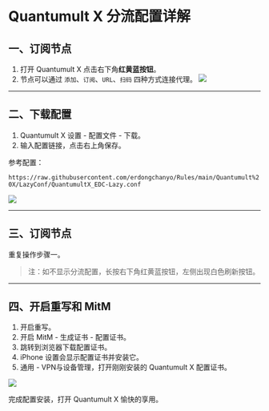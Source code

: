 # Quantumult X 分流配置详解

## 一、订阅节点

1. 打开 Quantumult X 点击右下角**红黄蓝按钮**。
2. 节点可以通过 `添加`、`订阅`、`URL`、`扫码` 四种方式连接代理。
![](https://i.imgur.com/c3LSmpn.jpg)
---
## 二、下载配置
1. Quantumult X 设置 - 配置文件 - 下载。
2. 输入配置链接，点击右上角保存。

参考配置：

`https://raw.githubusercontent.com/erdongchanyo/Rules/main/Quantumult%20X/LazyConf/QuantumultX_EDC-Lazy.conf`

![](https://i.imgur.com/nVgQrt2.jpg)

---
## 三、订阅节点
重复操作步骤一。

> 注：如不显示分流配置，长按右下角红黄蓝按钮，左侧出现白色刷新按钮。
---
## 四、开启重写和 MitM
1. 开启重写。
2. 开启 MitM - 生成证书 - 配置证书。
3. 跳转到浏览器下载配置证书。
4. iPhone 设置会显示配置证书并安装它。
5. 通用 - VPN与设备管理，打开刚刚安装的 Quantumult X 配置证书。

![](https://i.imgur.com/qaIXaJq.jpg)

完成配置安装，打开 Quantumult X 愉快的享用。
